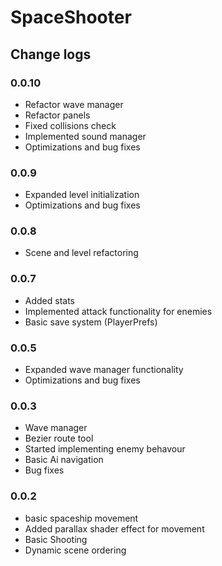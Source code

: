 # SpaceShooter

## Change logs

### 0.0.10
- Refactor wave manager
- Refactor panels
- Fixed collisions check
- Implemented sound manager
- Optimizations and bug fixes

### 0.0.9
- Expanded level initialization
- Optimizations and bug fixes

### 0.0.8
- Scene and level refactoring

### 0.0.7
- Added stats
- Implemented attack functionality for enemies
- Basic save system (PlayerPrefs)

### 0.0.5
- Expanded wave manager functionality
- Optimizations and bug fixes

### 0.0.3
- Wave manager
- Bezier route tool
- Started implementing enemy behavour
- Basic Ai navigation
- Bug fixes

### 0.0.2
- basic spaceship movement
- Added parallax shader effect for movement
- Basic Shooting
- Dynamic scene ordering
